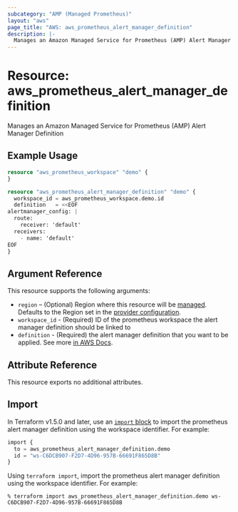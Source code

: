 ```yaml
---
subcategory: "AMP (Managed Prometheus)"
layout: "aws"
page_title: "AWS: aws_prometheus_alert_manager_definition"
description: |-
  Manages an Amazon Managed Service for Prometheus (AMP) Alert Manager Definition
---
```


# Resource: aws_prometheus_alert_manager_definition

Manages an Amazon Managed Service for Prometheus (AMP) Alert Manager Definition

## Example Usage

```terraform
resource "aws_prometheus_workspace" "demo" {
}

resource "aws_prometheus_alert_manager_definition" "demo" {
  workspace_id = aws_prometheus_workspace.demo.id
  definition   = <<EOF
alertmanager_config: |
  route:
    receiver: 'default'
  receivers:
    - name: 'default'
EOF
}
```

## Argument Reference

This resource supports the following arguments:

* `region` – (Optional) Region where this resource will be [managed](https://docs.aws.amazon.com/general/latest/gr/rande.html#regional-endpoints). Defaults to the Region set in the [provider configuration](https://registry.terraform.io/providers/hashicorp/aws/latest/docs#aws-configuration-reference).
* `workspace_id` - (Required) ID of the prometheus workspace the alert manager definition should be linked to
* `definition` - (Required) the alert manager definition that you want to be applied. See more [in AWS Docs](https://docs.aws.amazon.com/prometheus/latest/userguide/AMP-alert-manager.html).

## Attribute Reference

This resource exports no additional attributes.

## Import

In Terraform v1.5.0 and later, use an [`import` block](https://developer.hashicorp.com/terraform/language/import) to import the prometheus alert manager definition using the workspace identifier. For example:

```terraform
import {
  to = aws_prometheus_alert_manager_definition.demo
  id = "ws-C6DCB907-F2D7-4D96-957B-66691F865D8B"
}
```

Using `terraform import`, import the prometheus alert manager definition using the workspace identifier. For example:

```console
% terraform import aws_prometheus_alert_manager_definition.demo ws-C6DCB907-F2D7-4D96-957B-66691F865D8B
```
